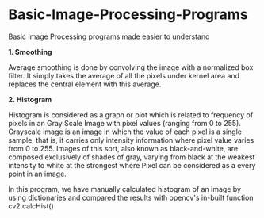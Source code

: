 # Basic-Image-Processing-Programs

Basic Image Processing programs made easier to understand

**1. Smoothing**

Average smoothing  is done by convolving the image with a normalized box filter. It simply takes the average of all the pixels under kernel area and replaces the central element with this average.

**2. Histogram**

Histogram is considered as a graph or plot which is related to frequency of pixels in an Gray Scale Image with pixel values (ranging from 0 to 255). Grayscale image is an image in which the value of each pixel is a single sample, that is, it carries only intensity information where pixel value varies from 0 to 255. Images of this sort, also known as black-and-white, are composed exclusively of shades of gray, varying from black at the weakest intensity to white at the strongest where Pixel can be considered as a every point in an image.

In this program, we have manually calculated histogram of an image by using dictionaries and compared the results with opencv's in-built function cv2.calcHist()
